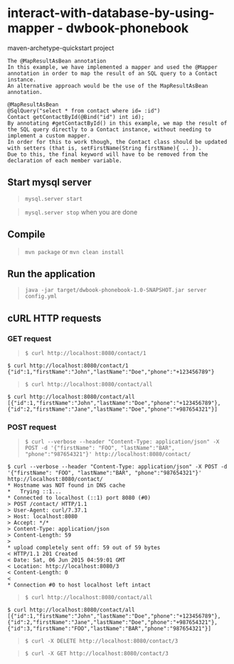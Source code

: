 # interact-with-database-by-using-mapper - dwbook-phonebook

maven-archetype-quickstart project

```
The @MapResultAsBean annotation
In this example, we have implemented a mapper and used the @Mapper annotation in order to map the result of an SQL query to a Contact instance. 
An alternative approach would be the use of the MapResultAsBean annotation.

@MapResultAsBean
@SqlQuery("select * from contact where id= :id")
Contact getContactById(@Bind("id") int id);
By annotating #getContactById() in this example, we map the result of the SQL query directly to a Contact instance, without needing to implement a custom mapper. 
In order for this to work though, the Contact class should be updated with setters (that is, setFirstName(String firstName){ .. }). 
Due to this, the final keyword will have to be removed from the declaration of each member variable.
```

## Start mysql server

> `mysql.server start`

> `mysql.server stop` when you are done

## Compile

> `mvn package` or `mvn clean install`

## Run the application

> `java -jar target/dwbook-phonebook-1.0-SNAPSHOT.jar server config.yml`

## cURL HTTP requests

### GET request

> `$ curl http://localhost:8080/contact/1`

```
$ curl http://localhost:8080/contact/1
{"id":1,"firstName":"John","lastName":"Doe","phone":"+123456789"}
```

> `$ curl http://localhost:8080/contact/all`

```
$ curl http://localhost:8080/contact/all
[{"id":1,"firstName":"John","lastName":"Doe","phone":"+123456789"},{"id":2,"firstName":"Jane","lastName":"Doe","phone":"+987654321"}]
```

### POST request

> `$ curl --verbose --header "Content-Type: application/json" -X POST -d '{"firstName": "FOO", "lastName":"BAR", "phone":"987654321"}' http://localhost:8080/contact/`

```
$ curl --verbose --header "Content-Type: application/json" -X POST -d '{"firstName": "FOO", "lastName":"BAR", "phone":"987654321"}' http://localhost:8080/contact/
* Hostname was NOT found in DNS cache
*   Trying ::1...
* Connected to localhost (::1) port 8080 (#0)
> POST /contact/ HTTP/1.1
> User-Agent: curl/7.37.1
> Host: localhost:8080
> Accept: */*
> Content-Type: application/json
> Content-Length: 59
> 
* upload completely sent off: 59 out of 59 bytes
< HTTP/1.1 201 Created
< Date: Sat, 06 Jun 2015 04:59:01 GMT
< Location: http://localhost:8080/3
< Content-Length: 0
< 
* Connection #0 to host localhost left intact
```

> `$ curl http://localhost:8080/contact/all`

```
$ curl http://localhost:8080/contact/all
[{"id":1,"firstName":"John","lastName":"Doe","phone":"+123456789"},{"id":2,"firstName":"Jane","lastName":"Doe","phone":"+987654321"},{"id":3,"firstName":"FOO","lastName":"BAR","phone":"987654321"}]
```

> `$ curl -X DELETE http://localhost:8080/contact/3`

> `$ curl -X GET http://localhost:8080/contact/3`
